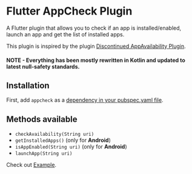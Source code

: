 # Flutter AppCheck Plugin

A Flutter plugin that allows you to check if an app is installed/enabled, launch an app and get the list of installed apps.

This plugin is inspired by the plugin [Discontinued AppAvailability Plugin](https://pub.dev/packages/flutter_appavailability).

#### NOTE - Everything has been mostly rewritten in Kotlin and updated to latest null-safety standards.

## Installation
First, add `appcheck` as a [dependency in your pubspec.yaml file](https://flutter.io/using-packages/).

## Methods available
- `checkAvailability(String uri)`
- `getInstalledApps()` (only for **Android**)
- `isAppEnabled(String uri)` (only for **Android**)
- `launchApp(String uri)`

Check out [Example](https://github.com/Yash-Garg/appcheck/blob/develop/example/lib/main.dart).
